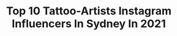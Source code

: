 ---
title: Top 10 Tattoo-Artists Instagram Influencers In Sydney In 2021
description: >-
  Find top tattoo-artists Instagram influencers in Sydney in 2021. Most popular hashtags: #sydneytattoo #tattooartist #tattoo #sydneytattooartist.
platform: Instagram
hits: 15
text_top: See the most popular Instagram accounts on inBeat.
text_bottom: inBeat has 15 Instagram influencers like this in Sydney, Australia for you to connect with.
profiles:
  - username: "alexrusty"
    fullname: >-
      ALEX RUSTY
    bio: >-
      Artist/owner @Lighthouse_Tattoo in Sydney🇦🇺 •taking bookings for 2021 Enquires: mail@alexrusty.com @australiantattooistsguild @the.p.t.a.a Lic010948
    location: "Australia"
    followers: 120299
    engagement: 186
    commentsToLikes: 0.005520
    id: ckap8l92uotuk0i78l82kgazb
    verified: false
    hashtags: "#tattooartistsydney, #asianinkandart, #sydneytattooartist, #tattooistartmag"
  - username: "ryanussher"
    fullname: >-
      Ｒ Ｙ Ａ Ｎ    Ｕ Ｓ Ｓ Ｈ Ｅ Ｒ
    bio: >-
      Artist/Owner @lighthouse_tattoo SYD-AUS ENQUIRIES-contact@usshertattoos.com Lic: 102910 TEEK + WINT + STEVIE ❤️
    location: "Australia"
    followers: 119570
    engagement: 163
    commentsToLikes: 0.007223
    id: ck5zvl7444g100i141epyia1t
    verified: false
    hashtags: ""
  - username: "suziemcintosh"
    fullname: >-
      Suzie Mcintosh Brows ®
    bio: >-
      For a brow #glowup visit my team in 📍Toorak Rd, Toorak, Melbourne 📍William St, Paddington, Sydney International Cosmetic Tattoo Artist & Trainer
    location: "Australia"
    followers: 48919
    engagement: 82
    commentsToLikes: 0.061847
    id: ck14hxh8acmnr0i19dysbyjo8
    verified: false
    hashtags: "#bosslady, #browlamination, #combobrows, #browsbysuzie"
  - username: "toddbaileytattoo"
    fullname: >-
      𝕿𝖔𝖉𝖉 𝕭𝖆𝖎𝖑𝖊𝖞 𝕿𝖆𝖙𝖙𝖔𝖔
    bio: >-
      👨🏻‍🎨ARTIST & FOUNDER ⛩@thirteenfeettattoo 🇦🇺SYDNEY,AUSTRALIA
    location: "Australia"
    followers: 113899
    engagement: 5
    commentsToLikes: 0.000000
    id: ck14iv73thau90i19tdezj53f
    verified: false
    hashtags: "#tattooart, #tattooflash, #skulltattoo, #neotraditionaltattoo"
  - username: "dylanwebertattoos"
    fullname: >-
      Dylan Weber
    bio: >-
      @atlnts.studio Sydney, Australia Husband to @dearemilyann All booking information is on my website below
    location: "Australia"
    followers: 181936
    engagement: 226
    commentsToLikes: 0.014818
    id: ck9haua0ge5zb0j781epwzcq0
    verified: false
    hashtags: "#shark, #wolf, #sydneytattooartist, #tattooistartmag"
  - username: "horse_ink"
    fullname: >-
      HorseInk Pty Ltd
    bio: >-
      🔶 Private studio based in Brisbane & Sydney 🔶 Specialising in Polynesian design tattoos 🔶 DM for bookings only
    location: "Australia"
    followers: 25464
    engagement: 548
    commentsToLikes: 0.022827
    id: ck5c399kvyube0i11c1vcaiw0
    verified: false
    hashtags: "#tatau, #polynesiantattoo, #girlswithtattoos, #horseink"
  - username: "missorangetattoo"
    fullname: >-
      Som Nakburin
    bio: >-
      Tattooist at Little tokyo sydney: Booking please email : missorange1983@gmail.com 🖤
    location: "Australia"
    followers: 33548
    engagement: 305
    commentsToLikes: 0.009163
    id: ck55nl0ea6fi70i11mtf2hxvs
    verified: false
    hashtags: "#paintedtattoo, #sydneytattooartist, #goldfishtattoo, #tttismasia"
  - username: "thepatonmedia"
    fullname: >-
      PATON MEDIA
    bio: >-
      🙋🏼‍♂️ Hi I’m Josh 🇦🇺 GC / BNE / SC⁣ 🎥 Videographer 📩 DM for inquiries⁣ 📸 Photographer ⬇️ Paton Media website
    location: "Australia"
    followers: 16335
    engagement: 385
    commentsToLikes: 0.031301
    id: ck13807cvdvhf0i1916yhtwiy
    verified: false
    hashtags: "#brisbanecityphotography, #goldcoastphotographer, #neonlights, #photographytips"
  - username: "kirk_jones_tattoo"
    fullname: >-
      Kirk Jones
    bio: >-
      •BOLD & BRIGHT• @goodlucktattoo Melbourne Books open Jan-March. 👇🏼Prints
    location: "Australia"
    followers: 155335
    engagement: 176
    commentsToLikes: 0.005105
    id: ck136sbne80vv0i19lar9r1ev
    verified: false
    hashtags: "#oldschooltattoo, #colourtattoo, #sydneytattooist, #oldschooltattz"
  - username: "thirteenfeettattoo"
    fullname: >-
      𝕿𝖍𝖎𝖗𝖙𝖊𝖊𝖓 𝕱𝖊𝖊𝖙 𝕿𝖆𝖙𝖙𝖔𝖔
    bio: >-
      🐲 𝐎𝐏𝐄𝐍 𝟕 𝐃𝐀𝐘𝐒 📱BOOK ONLINE NOW BUTTON BELOW 🧼🖐🏼 𝐂𝐎𝐕𝐈𝐃 𝐒𝐀𝐅𝐄 𝐑𝐄𝐆𝐈𝐒𝐓𝐄𝐑𝐄𝐃🧍🏻‍♂️↔️🧍🏽‍♀️ 📍KING ST,NEWTOWN 📍LITTLE HAY ST,CHINATOWN 💳 #010876 NT 💳 #011188 HM
    location: "Australia"
    followers: 15348
    engagement: 65
    commentsToLikes: 0.013939
    id: ck14iv9elhb5i0i190kvbt0gj
    verified: false
    hashtags: "#thirteenfeettattoo, #love, #handdrawn, #trad"
---